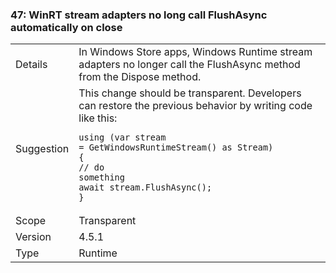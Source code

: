 ### 47: WinRT stream adapters no long call FlushAsync automatically on close

|   |   |
|---|---|
|Details|In Windows Store apps, Windows Runtime stream adapters no longer call the FlushAsync method from the Dispose method.|
|Suggestion|This change should be transparent. Developers can restore the previous behavior by writing code like this:<pre><code>using (var stream = GetWindowsRuntimeStream() as Stream)<br />{<br />// do something<br />await stream.FlushAsync();<br />}</code></pre>|
|Scope|Transparent|
|Version|4.5.1|
|Type|Runtime|

